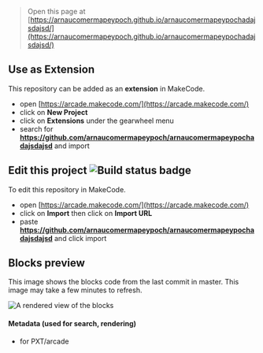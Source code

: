  


> Open this page at [https://arnaucomermapeypoch.github.io/arnaucomermapeypochadajsdajsd/](https://arnaucomermapeypoch.github.io/arnaucomermapeypochadajsdajsd/)

## Use as Extension

This repository can be added as an **extension** in MakeCode.

* open [https://arcade.makecode.com/](https://arcade.makecode.com/)
* click on **New Project**
* click on **Extensions** under the gearwheel menu
* search for **https://github.com/arnaucomermapeypoch/arnaucomermapeypochadajsdajsd** and import

## Edit this project ![Build status badge](https://github.com/arnaucomermapeypoch/arnaucomermapeypochadajsdajsd/workflows/MakeCode/badge.svg)

To edit this repository in MakeCode.

* open [https://arcade.makecode.com/](https://arcade.makecode.com/)
* click on **Import** then click on **Import URL**
* paste **https://github.com/arnaucomermapeypoch/arnaucomermapeypochadajsdajsd** and click import

## Blocks preview

This image shows the blocks code from the last commit in master.
This image may take a few minutes to refresh.

![A rendered view of the blocks](https://github.com/arnaucomermapeypoch/arnaucomermapeypochadajsdajsd/raw/master/.github/makecode/blocks.png)

#### Metadata (used for search, rendering)

* for PXT/arcade
<script src="https://makecode.com/gh-pages-embed.js"></script><script>makeCodeRender("{{ site.makecode.home_url }}", "{{ site.github.owner_name }}/{{ site.github.repository_name }}");</script>
